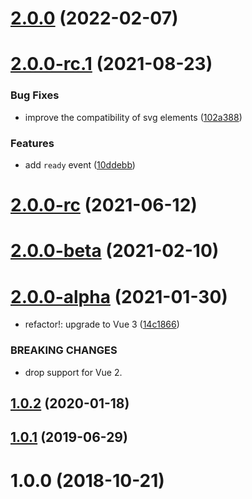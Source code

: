 # [2.0.0](https://github.com/fengyuanchen/vue-qrcode/compare/v2.0.0-rc.1...v2.0.0) (2022-02-07)



# [2.0.0-rc.1](https://github.com/fengyuanchen/vue-qrcode/compare/v2.0.0-rc...v2.0.0-rc.1) (2021-08-23)


### Bug Fixes

* improve the compatibility of svg elements ([102a388](https://github.com/fengyuanchen/vue-qrcode/commit/102a38859e4d6211905981faf13c3b915246fa3c))


### Features

* add `ready` event ([10ddebb](https://github.com/fengyuanchen/vue-qrcode/commit/10ddebba22b731348364ede873947ac3b4d33eaa))



# [2.0.0-rc](https://github.com/fengyuanchen/vue-qrcode/compare/v2.0.0-beta...v2.0.0-rc) (2021-06-12)



# [2.0.0-beta](https://github.com/fengyuanchen/vue-qrcode/compare/v2.0.0-alpha...v2.0.0-beta) (2021-02-10)



# [2.0.0-alpha](https://github.com/fengyuanchen/vue-qrcode/compare/v1.0.2...v2.0.0-alpha) (2021-01-30)


* refactor!: upgrade to Vue 3 ([14c1866](https://github.com/fengyuanchen/vue-qrcode/commit/14c1866d88117f1f895a6b90407f62d50d18a5d1))


### BREAKING CHANGES

* drop support for Vue 2.



## [1.0.2](https://github.com/fengyuanchen/vue-qrcode/compare/v1.0.1...v1.0.2) (2020-01-18)



## [1.0.1](https://github.com/fengyuanchen/vue-qrcode/compare/v1.0.0...v1.0.1) (2019-06-29)



# 1.0.0 (2018-10-21)



